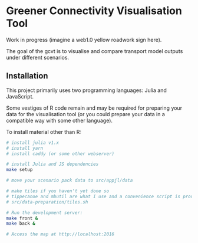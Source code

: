 # Greener Connectivity Visualisation Tool

Work in progress (imagine a web1.0 yellow roadwork sign here).

The goal of the gcvt is to visualise and compare transport model outputs under different scenarios.


## Installation

This project primarily uses two programming languages: Julia and JavaScript.

Some vestiges of R code remain and may be required for preparing your data for the visualisation tool (or you could prepare your data in a compatible way with some other language).

To install material other than R:

```sh
# install julia v1.x
# install yarn
# install caddy (or some other webserver)

# install Julia and JS dependencies
make setup

# move your scenario pack data to src/appjl/data

# make tiles if you haven't yet done so
# tippecanoe and mbutil are what I use and a convenience script is provided in
# src/data-preparation/tiles.sh

# Run the development server:
make front &
make back &

# Access the map at http://localhost:2016
```
